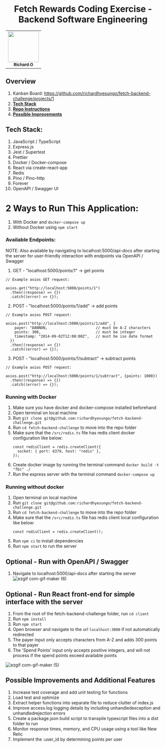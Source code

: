 <h1 align="center">Fetch Rewards Coding Exercise - Backend Software Engineering</h1>

<table align="center">
  <tr>
    <td align="center"><a href="https://github.com/richardhyesungo"><img src="https://avatars.githubusercontent.com/u/18966944?v=4" width="100px;" alt=""/><br /><sub><b>Richard O</b></sub></a><br /></td>
  </tr>
</table>

## Overview
1. Kanban Board: https://github.com/richardhyesungo/fetch-backend-challenge/projects/1
2. [**Tech Stack**](#tech-stack)
3. [**Repo Instructions**](#2-ways-to-run-this-application)
4. [**Possible Improvements**](#possible-improvements-and-additional-features)

## Tech Stack:
1. JavaScript / TypeScript
2. Express.js
3. Jest / Supertest
4. Prettier
5. Docker / Docker-compose
6. React via create-react-app
7. Redis
8. Pino / Pino-http
9. Forever
10. OpenAPI / Swagger UI

# 2 Ways to Run This Application:
1. With Docker and `docker-compose up`
2. Without Docker using `npm start`

### Available Endpoints:
NOTE: Also available by navigating to localhost:5000/api-docs after starting the server for user-friendly interaction with endpoints via OpenAPI / Swagger
1. GET - "localhost:5000/points/1" -> get points

```
// Example axios GET request:

axios.get("http://localhost:5000/points/1")
  .then((response) => {})
  .catch((error) => {});
```

2. POST - "localhost:5000/points/1/add" -> add points

```
// Example axios POST request:

axios.post("http://localhost:5000/points/1/add", {
    payer: "DANNON,                      // must be A-Z characters
    points: 300,                         // must be integer
    timestamp: "2014-09-02T12:00:00Z",   // must be iso date format
  })
  .then((response) => {})
  .catch((error) => {});
```


3. POST - "localhost:5000/points/1/subtract" -> subtract points

```
// Example axios POST request:

axios.post("http://localhost:5000/points/1/subtract", {points: 1000})
  .then((response) => {})
  .catch((error) => {});
```

### Running with Docker
1. Make sure you have docker and docker-compose installed beforehand
2. Open terminal on local machine
3. Run `git clone git@github.com:richardhyesungo/fetch-backend-challenge.git`
4. Run `cd fetch-backend-challenge` to move into the repo folder
5. Make sure that the `/src/redis.ts` file has redis client docker configuration like below:
    ```
    const redisClient = redis.createClient({
      socket: { port: 6379, host: "redis" },
    });
    ```
7. Create docker image by running the terminal command `docker build -t "fbc" ./`
8. Run the express server with the terminal command `docker-compose up`

### Running without docker
1. Open terminal on local machine
2. Run `git clone git@github.com:richardhyesungo/fetch-backend-challenge.git`
3. Run `cd fetch-backend-challenge` to move into the repo folder
4. Make sure that the `/src/redis.ts` file has redis client local configuration like below:
    ```
    const redisClient = redis.createClient();
    ```
5. Run `npm ci` to install dependencies
6. Run `npm start` to run the server

## Optional - Run with OpenAPI / Swagger
1. Navigate to localhost:5000/api-docs after starting the server
![ezgif com-gif-maker (6)](https://user-images.githubusercontent.com/18966944/150612024-2eebf2fb-2ca3-4fcd-b5f2-64735c27df72.gif)


## Optional - Run React front-end for simple interface with the server
1. From the root of the fetch-backend-challenge folder, run `cd client`
2. Run `npm install`
3. Run `npm start`
4. Open browser and navigate to the url `localhost:3000` if not automatically redirected
5. The payer input only accepts characters from A-Z and adds 300 points to that payer
6. The 'Spend Points' input only accepts positive integers, and will not process if the spend points exceed available points

![ezgif com-gif-maker (5)](https://user-images.githubusercontent.com/18966944/150441525-7228647c-63bd-4cb5-8b34-5187693077e6.gif)

## Possible Improvements and Additional Features
1. Increase test coverage and add unit testing for functions
2. Load test and optimize
3. Extract helper functions into separate file to reduce clutter of index.js
4. Improve access.log logging details by including unhandledexception and unhandledrejection errors
5. Create a package.json build script to transpile typescript files into a dist folder to run
6. Monitor response times, memory, and CPU usage using a tool like New Relic
7. Implement the :user_id by determining points per user
